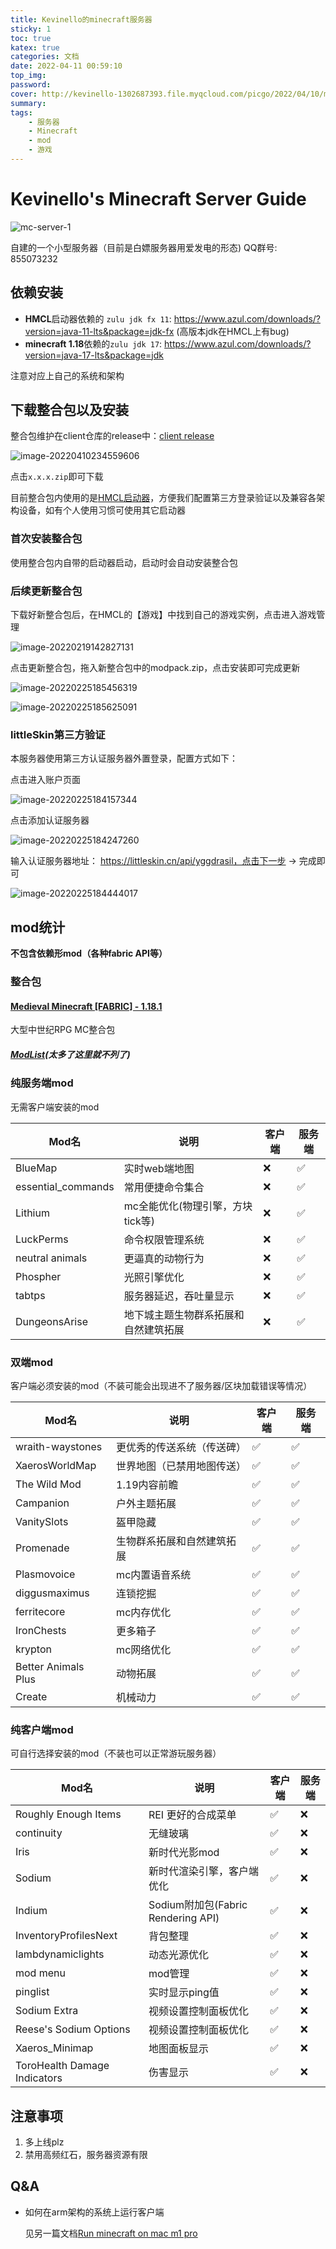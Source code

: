 ```yaml
---
title: Kevinello的minecraft服务器
sticky: 1
toc: true
katex: true
categories: 文档
date: 2022-04-11 00:59:10
top_img:
password:
cover: http://kevinello-1302687393.file.myqcloud.com/picgo/2022/04/10/mc-server-1-0fdacc.png
summary:
tags:
    - 服务器
    - Minecraft
    - mod
    - 游戏
---
```


# Kevinello's Minecraft Server Guide

![mc-server-1](http://kevinello-1302687393.file.myqcloud.com/picgo/2022/04/10/mc-server-1-0fdacc.png)

自建的一个小型服务器（目前是白嫖服务器用爱发电的形态)
QQ群号: 855073232

## 依赖安装

- **HMCL**启动器依赖的 `zulu jdk fx 11`:  https://www.azul.com/downloads/?version=java-11-lts&package=jdk-fx (高版本jdk在HMCL上有bug)
- **minecraft 1.18**依赖的`zulu jdk 17`: https://www.azul.com/downloads/?version=java-17-lts&package=jdk

注意对应上自己的系统和架构

## 下载整合包以及安装

整合包维护在client仓库的release中：[client release](https://github.com/Kevinello-s-minecraft-server/ClientPack/releases)

![image-20220410234559606](http://kevinello-1302687393.file.myqcloud.com/picgo/2022/04/10/image-20220410234559606-1eb959.png)

点击`x.x.x.zip`即可下载

目前整合包内使用的是[HMCL启动器](https://github.com/huanghongxun/HMCL/releases)，方便我们配置第三方登录验证以及兼容各架构设备，如有个人使用习惯可使用其它启动器

### 首次安装整合包

使用整合包内自带的启动器启动，启动时会自动安装整合包

### 后续更新整合包

下载好新整合包后，在HMCL的【游戏】中找到自己的游戏实例，点击进入游戏管理

![image-20220219142827131](https://kevinello-1302687393.cos.ap-hongkong.myqcloud.com/20220219-142828.png)

点击更新整合包，拖入新整合包中的modpack.zip，点击安装即可完成更新

![image-20220225185456319](https://kevinello-1302687393.cos.ap-hongkong.myqcloud.com/20220225-185457.png)

![image-20220225185625091](https://kevinello-1302687393.cos.ap-hongkong.myqcloud.com/20220225-185625.png)

### littleSkin第三方验证

本服务器使用第三方认证服务器外置登录，配置方式如下：

点击进入账户页面

![image-20220225184157344](https://kevinello-1302687393.cos.ap-hongkong.myqcloud.com/20220225-184158.png)

点击添加认证服务器

![image-20220225184247260](https://kevinello-1302687393.cos.ap-hongkong.myqcloud.com/20220225-184248.png)

输入认证服务器地址： https://littleskin.cn/api/yggdrasil，点击下一步 -> 完成即可

![image-20220225184444017](https://kevinello-1302687393.cos.ap-hongkong.myqcloud.com/20220225-184444.png)

## mod统计

**不包含依赖形mod（各种fabric API等）**

### 整合包

#### [Medieval Minecraft [FABRIC] - 1.18.1](https://www.curseforge.com/minecraft/modpacks/medieval-minecraft-fabric/files/3663125)

大型中世纪RPG MC整合包

##### [ModList](https://www.curseforge.com/minecraft/modpacks/medieval-minecraft-new/relations/dependencies)(太多了这里就不列了)

### 纯服务端mod

无需客户端安装的mod

| Mod名              | 说明                                 | 客户端 | 服务端 |
| ------------------ | ------------------------------------ | ------ | ------ |
| BlueMap            | 实时web端地图                        | ❌      | ✅      |
| essential_commands | 常用便捷命令集合                     | ❌      | ✅      |
| Lithium            | mc全能优化(物理引擎，方块tick等)     | ❌      | ✅      |
| LuckPerms          | 命令权限管理系统                     | ❌      | ✅      |
| neutral animals    | 更逼真的动物行为                     | ❌      | ✅      |
| Phospher           | 光照引擎优化                         | ❌      | ✅      |
| tabtps             | 服务器延迟，吞吐量显示               | ❌      | ✅      |
| DungeonsArise      | 地下城主题生物群系拓展和自然建筑拓展 | ❌      | ✅      |

### 双端mod

客户端必须安装的mod（不装可能会出现进不了服务器/区块加载错误等情况）

| Mod名               | 说明                       | 客户端 | 服务端 |
| ------------------- | -------------------------- | ------ | ------ |
| wraith-waystones    | 更优秀的传送系统（传送碑） | ✅      | ✅      |
| XaerosWorldMap      | 世界地图（已禁用地图传送） | ✅      | ✅      |
| The Wild Mod        | 1.19内容前瞻               | ✅      | ✅      |
| Campanion           | 户外主题拓展               | ✅      | ✅      |
| VanitySlots         | 盔甲隐藏                   | ✅      | ✅      |
| Promenade           | 生物群系拓展和自然建筑拓展 | ✅      | ✅      |
| Plasmovoice         | mc内置语音系统             | ✅      | ✅      |
| diggusmaximus       | 连锁挖掘                   | ✅      | ✅      |
| ferritecore         | mc内存优化                 | ✅      | ✅      |
| IronChests          | 更多箱子                   | ✅      | ✅      |
| krypton             | mc网络优化                 | ✅      | ✅      |
| Better Animals Plus | 动物拓展                   | ✅      | ✅      |
| Create              | 机械动力                   | ✅      | ✅      |

### 纯客户端mod

可自行选择安装的mod（不装也可以正常游玩服务器）

| Mod名                        | 说明                               | 客户端 | 服务端 |
| ---------------------------- | ---------------------------------- | ------ | ------ |
| Roughly Enough Items         | REI 更好的合成菜单                 | ✅      | ❌      |
| continuity                   | 无缝玻璃                           | ✅      | ❌      |
| Iris                         | 新时代光影mod                      | ✅      | ❌      |
| Sodium                       | 新时代渲染引擎，客户端优化         | ✅      | ❌      |
| Indium                       | Sodium附加包(Fabric Rendering API) | ✅      | ❌      |
| InventoryProfilesNext        | 背包整理                           | ✅      | ❌      |
| lambdynamiclights            | 动态光源优化                       | ✅      | ❌      |
| mod menu                     | mod管理                            | ✅      | ❌      |
| pinglist                     | 实时显示ping值                     | ✅      | ❌      |
| Sodium Extra                 | 视频设置控制面板优化               | ✅      | ❌      |
| Reese's Sodium Options       | 视频设置控制面板优化               | ✅      | ❌      |
| Xaeros_Minimap               | 地图面板显示                       | ✅      | ❌      |
| ToroHealth Damage Indicators | 伤害显示                           | ✅      | ❌      |

## 注意事项

1. 多上线plz
1. 禁用高频红石，服务器资源有限

## Q&A

- 如何在arm架构的系统上运行客户端

  见另一篇文档[Run minecraft on mac m1 pro](https://kevinello.ltd/2022/04/11/Run-minecraft-on-mac-pro-m1/)